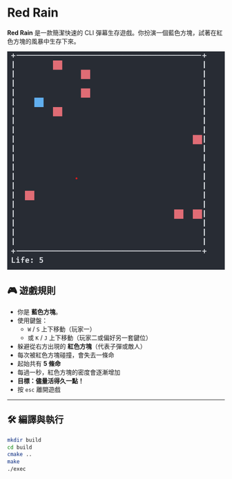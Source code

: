 # Red Rain

**Red Rain** 是一款簡潔快速的 CLI 彈幕生存遊戲。你扮演一個藍色方塊，試著在紅色方塊的風暴中生存下來。

![screenshot](./screenshot.png) <!-- 如果有畫面可以截圖加上 -->

## 🎮 遊戲規則

- 你是 **藍色方塊**。
- 使用鍵盤：
  - `W` / `S` 上下移動（玩家一）
  - 或 `K` / `J` 上下移動（玩家二或偏好另一套鍵位）
- 躲避從右方出現的 **紅色方塊**（代表子彈或敵人）
- 每次被紅色方塊碰撞，會失去一條命
- 起始共有 **5 條命**
- 每過一秒，紅色方塊的密度會逐漸增加
- **目標：儘量活得久一點！**
- 按 `esc` 離開遊戲

---

## 🛠️ 編譯與執行

```bash
mkdir build
cd build
cmake ..
make
./exec

